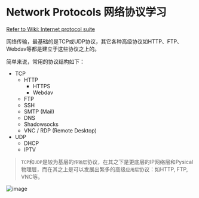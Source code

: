 # Network Protocols 网络协议学习

[Refer to Wiki: Internet protocol suite](https://www.wikiwand.com/en/Internet_protocol_suite)

网络传输，最基础的是TCP或UDP协议，其它各种高级协议如HTTP、FTP、Webdav等都是建立于这些协议之上的。

简单来说，常用的协议结构如下：
- TCP
    - HTTP
        - HTTPS
        - Webdav
    - FTP
    - SSH
    - SMTP (Mail)
    - DNS
    - Shadowsocks
    - VNC / RDP (Remote Desktop)
- UDP
    - DHCP
    - IPTV

> `TCP`和`UDP`是较为基层的`传输层`协议，在其之下是更底层的IP网络层和Pysical物理层，而在其之上是可以发展出繁多的高级`应用层`协议：如HTTP, FTP, VNC等。

![image](https://user-images.githubusercontent.com/14041622/48396713-525f9680-e756-11e8-820e-100216d7eb44.png)
